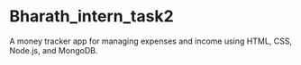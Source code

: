 # Bharath_intern_task2

A money tracker app for managing expenses and income
using HTML, CSS, Node.js, and MongoDB.
